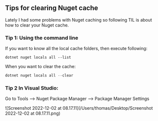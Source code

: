 ## Tips for clearing Nuget cache

Lately I had some problems with Nuget caching so following TIL is about how to clear your Nuget cache.

### Tip 1: Using the command line 

If you want to know all the local cache folders, then execute following:

```
dotnet nuget locals all --list
```

When you want to clear the cache:

```powershell
dotnet nuget locals all --clear
```

### Tip 2  In Visual Studio:

Go to Tools --> Nuget Package Manager --> Package Manager Settings

![Screenshot 2022-12-02 at 08.17.11](/Users/thomas/Desktop/Screenshot 2022-12-02 at 08.17.11.png)

